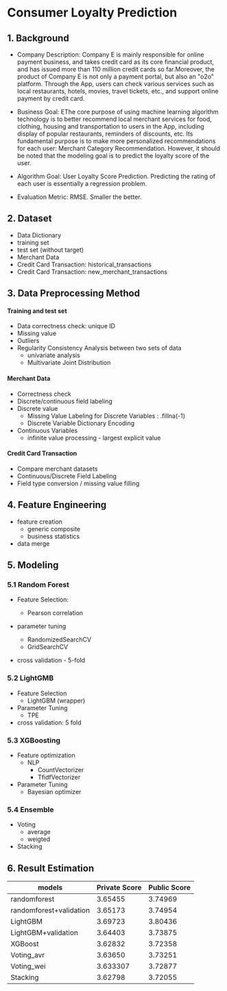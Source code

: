 # Consumer Loyalty Prediction

## 1. Background

- Company Description: Company E is mainly responsible for online payment business, and takes credit card as its core financial product, and has issued more than 110 million credit cards so far.Moreover, the product of Company E is not only a payment portal, but also an "o2o" platform. Through the App, users can check various services such as local restaurants, hotels, movies, travel tickets, etc., and support online payment by credit card.

- Business Goal: EThe core purpose of using machine learning algorithm technology is to better recommend local merchant services for food, clothing, housing and transportation to users in the App, including display of popular restaurants, reminders of discounts, etc. Its fundamental purpose is to make more personalized recommendations for each user: Merchant Category Recommendation. However, it should be noted that the modeling goal is to predict the loyalty score of the user.

- Algorithm Goal: User Loyalty Score Prediction. Predicting the rating of each user is essentially a regression problem.

- Evaluation Metric: RMSE. Smaller the better.

  

## 2. Dataset

- Data Dictionary
- training set
- test set (without target)
- Merchant Data
- Credit Card Transaction: historical_transactions
- Credit Card Transaction: new_merchant_transactions



## 3. Data Preprocessing Method

#### Training and test set

- Data correctness check: unique ID
- Missing value
- Outliers  
- Regularity Consistency Analysis between two sets of data
  - univariate analysis
  - Multivariate Joint Distribution



#### Merchant Data

- Correctness check
- Discrete/continuous field labeling
- Discrete value
  - Missing Value Labeling for Discrete Variables :  .fillna(-1)
  - Discrete Variable Dictionary Encoding
- Continuous Variables
  - infinite value processing - largest explicit value



#### Credit Card Transaction

- Compare merchant datasets
- Continuous/Discrete Field Labeling
- Field type conversion / missing value filling



## 4. Feature Engineering

- feature creation
  - generic composite
  - business statistics
- data merge



## 5. Modeling

### 5.1 Random Forest

- Feature Selection:  
  - Pearson correlation 

- parameter tuning 
  - RandomizedSearchCV
  - GridSearchCV
- cross validation - 5-fold



### 5.2 LightGMB

- Feature Selection
  - LightGBM (wrapper)
- Parameter Tuning
  - TPE
- cross validation: 5 fold



### 5.3 XGBoosting

- Feature optimization 
  - NLP  
    - CountVectorizer 
    - TfidfVectorizer
- Parameter Tuning
  - Bayesian optimizer



### 5.4 Ensemble 

- Voting
  - average
  - weigted
- Stacking



## 6. Result Estimation

| models                  | Private Score | Public Score |
| ----------------------- | ------------- | ------------ |
| randomforest            | 3.65455       | 3.74969      |
| randomforest+validation | 3.65173       | 3.74954      |
| LightGBM                | 3.69723       | 3.80436      |
| LightGBM+validation     | 3.64403       | 3.73875      |
| XGBoost                 | 3.62832       | 3.72358      |
| Voting_avr              | 3.63650       | 3.73251      |
| Voting_wei              | 3.633307      | 3.72877      |
| Stacking                | 3.62798       | 3.72055      |